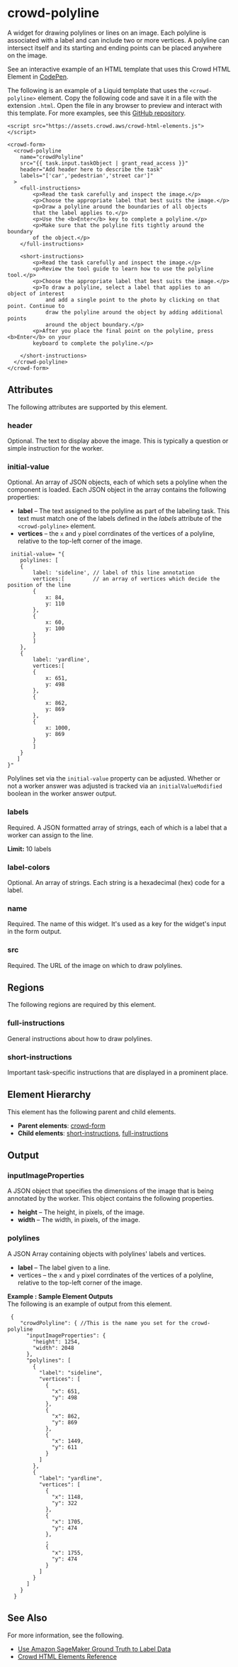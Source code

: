 # crowd\-polyline<a name="sms-ui-template-crowd-polyline"></a>

A widget for drawing polylines or lines on an image\. Each polyline is associated with a label and can include two or more vertices\. A polyline can intersect itself and its starting and ending points can be placed anywhere on the image\.

See an interactive example of an HTML template that uses this Crowd HTML Element in [CodePen](https://codepen.io/sagemaker_crowd_html_elements/pen/PoWwvyJ)\.

The following is an example of a Liquid template that uses the `<crowd-polyline>` element\. Copy the following code and save it in a file with the extension `.html`\. Open the file in any browser to preview and interact with this template\. For more examples, see this [GitHub repository](https://github.com/aws-samples/amazon-sagemaker-ground-truth-task-uis/tree/master/images)\. 

```
<script src="https://assets.crowd.aws/crowd-html-elements.js"></script>

<crowd-form>
  <crowd-polyline
    name="crowdPolyline"
    src="{{ task.input.taskObject | grant_read_access }}"
    header="Add header here to describe the task"
    labels="['car','pedestrian','street car']"
  >
    <full-instructions>
        <p>Read the task carefully and inspect the image.</p>
        <p>Choose the appropriate label that best suits the image.</p>
        <p>Draw a polyline around the boundaries of all objects
        that the label applies to.</p>
        <p>Use the <b>Enter</b> key to complete a polyline.</p>
        <p>Make sure that the polyline fits tightly around the boundary
        of the object.</p>
    </full-instructions>

    <short-instructions>
        <p>Read the task carefully and inspect the image.</p>
        <p>Review the tool guide to learn how to use the polyline tool.</p>
        <p>Choose the appropriate label that best suits the image.</p>
        <p>To draw a polyline, select a label that applies to an object of interest 
            and add a single point to the photo by clicking on that point. Continue to 
            draw the polyline around the object by adding additional points
            around the object boundary.</p>
        <p>After you place the final point on the polyline, press <b>Enter</b> on your
        keyboard to complete the polyline.</p>

    </short-instructions>
  </crowd-polyline>
</crowd-form>
```

## Attributes<a name="polyline-attributes"></a>

The following attributes are supported by this element\.

### header<a name="polyline-attributes-header"></a>

Optional\. The text to display above the image\. This is typically a question or simple instruction for the worker\.

### initial\-value<a name="polyline-attributes-initialValue"></a>

Optional\. An array of JSON objects, each of which sets a polyline when the component is loaded\. Each JSON object in the array contains the following properties:
+ **label** – The text assigned to the polyline as part of the labeling task\. This text must match one of the labels defined in the *labels* attribute of the `<crowd-polyline>` element\.
+ **vertices** – the `x` and `y` pixel corrdinates of the vertices of a polyline, relative to the top\-left corner of the image\.

```
 initial-value= "{
    polylines: [
    {
        label: 'sideline', // label of this line annotation
        vertices:[         // an array of vertices which decide the position of the line
        {
            x: 84,
            y: 110
        },
        {
            x: 60,
            y: 100
        }
        ]
    },
    {
        label: 'yardline',
        vertices:[       
        {
            x: 651,
            y: 498
        },
        {
            x: 862,
            y: 869
        },
        {
            x: 1000,
            y: 869
        }
        ]
    }
   ]
}"
```

Polylines set via the `initial-value` property can be adjusted\. Whether or not a worker answer was adjusted is tracked via an `initialValueModified` boolean in the worker answer output\.

### labels<a name="polyline-attributes-labels"></a>

Required\. A JSON formatted array of strings, each of which is a label that a worker can assign to the line\. 

**Limit:** 10 labels

### label\-colors<a name="polyline-attributes-label-colors"></a>

Optional\. An array of strings\. Each string is a hexadecimal \(hex\) code for a label\.

### name<a name="polyline-attributes-name"></a>

Required\. The name of this widget\. It's used as a key for the widget's input in the form output\.

### src<a name="polyline-attributes-src"></a>

Required\. The URL of the image on which to draw polylines\.

## Regions<a name="polyline-regions"></a>

The following regions are required by this element\.

### full\-instructions<a name="polyline-regions-full-instructions"></a>

General instructions about how to draw polylines\. 

### short\-instructions<a name="polyline-regions-short-instructions"></a>

Important task\-specific instructions that are displayed in a prominent place\.

## Element Hierarchy<a name="polyline-element-hierarchy"></a>

This element has the following parent and child elements\.
+ **Parent elements**: [crowd\-form](sms-ui-template-crowd-form.md)
+ **Child elements**: [short\-instructions](#polyline-regions-short-instructions), [full\-instructions](#polyline-regions-full-instructions)

## Output<a name="polyline-output"></a>

### inputImageProperties<a name="polyline-output-inputImageProperties"></a>

A JSON object that specifies the dimensions of the image that is being annotated by the worker\. This object contains the following properties\.
+ **height** – The height, in pixels, of the image\.
+ **width** – The width, in pixels, of the image\.

### polylines<a name="polyline-output-labelMappings"></a>

A JSON Array containing objects with polylines' labels and vertices\.
+ **label** – The label given to a line\.
+ vertices – the `x` and `y` pixel corrdinates of the vertices of a polyline, relative to the top\-left corner of the image\.

**Example : Sample Element Outputs**  
The following is an example of output from this element\.

```
 {
    "crowdPolyline": { //This is the name you set for the crowd-polyline
      "inputImageProperties": {
        "height": 1254,
        "width": 2048
      },
      "polylines": [
        {
          "label": "sideline",
          "vertices": [
            {
              "x": 651,
              "y": 498
            },
            {
              "x": 862,
              "y": 869
            },
            {
              "x": 1449,
              "y": 611
            }
          ]
        },
        {
          "label": "yardline",
          "vertices": [
            {
              "x": 1148,
              "y": 322
            },
            {
              "x": 1705,
              "y": 474
            },
            ,
            {
              "x": 1755,
              "y": 474
            }
          ]
        }
      ]
    }
  }
```

## See Also<a name="polyline-see-also"></a>

For more information, see the following\.
+ [Use Amazon SageMaker Ground Truth to Label Data](sms.md)
+ [Crowd HTML Elements Reference](sms-ui-template-reference.md)